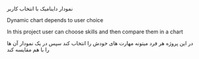 نمودار داینامیک  با انتخاب کاربر 

Dynamic chart depends to user choice

In this project user can choose skills and then compare them in a chart




در این پروژه هر فرد میتونه مهارت های خودش را انتخاب کند سپس در یک نمودار آن ها را با هم مقایسه کند


